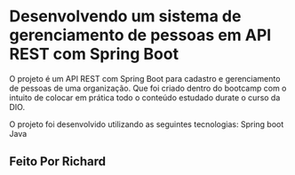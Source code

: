 # Desenvolvendo um sistema de gerenciamento de pessoas em API REST com Spring Boot

O projeto é um API REST com Spring Boot para cadastro e gerenciamento de  pessoas de uma organização. Que foi criado dentro do bootcamp com o intuito de colocar em prática todo o conteúdo estudado durate o curso da DIO.

O projeto foi desenvolvido utilizando as seguintes tecnologias:
Spring boot
Java 

## Feito Por Richard
